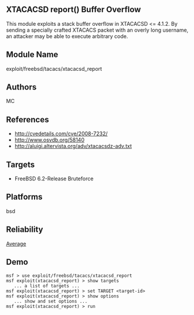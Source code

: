 ## XTACACSD report() Buffer Overflow

This module exploits a stack buffer overflow in XTACACSD <= 
4.1.2. By sending a specially crafted XTACACS packet with an 
overly long username, an attacker may be able to execute 
arbitrary code.


## Module Name
exploit/freebsd/tacacs/xtacacsd_report

## Authors
MC


## References
* http://cvedetails.com/cve/2008-7232/
* http://www.osvdb.org/58140
* http://aluigi.altervista.org/adv/xtacacsdz-adv.txt



## Targets
* FreeBSD 6.2-Release Bruteforce


## Platforms
bsd

## Reliability
[Average](https://github.com/rapid7/metasploit-framework/wiki/Exploit-Ranking)

## Demo

```
msf > use exploit/freebsd/tacacs/xtacacsd_report
msf exploit(xtacacsd_report) > show targets
   ... a list of targets ...
msf exploit(xtacacsd_report) > set TARGET <target-id>
msf exploit(xtacacsd_report) > show options
   ... show and set options ...
msf exploit(xtacacsd_report) > run
```
    
    